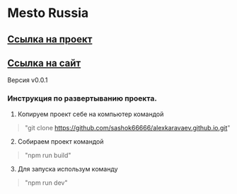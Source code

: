 # Mesto Russia
## [Ссылка на проект](https://github.com/sashok66666/alexkaravaev.github.io/tree/develop)
## [Ссылка на сайт](https://sashok66666.github.io/alexkaravaev.github.io)
Версия v0.0.1
### Инструкция по развертыванию проекта.
1. Копируем проект себе на компьютер командой 
 >"git clone https://github.com/sashok66666/alexkaravaev.github.io.git"
2. Собираем проект командой 
 >"npm run build"
3. Для запуска использум команду 
 >"npm run dev"

